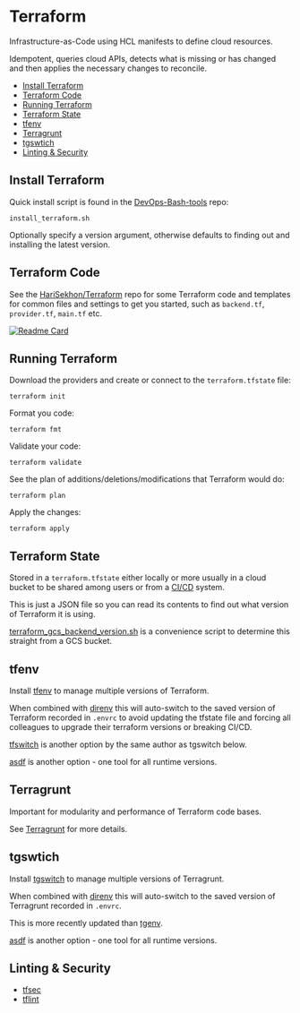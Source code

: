 # Terraform

Infrastructure-as-Code using HCL manifests to define cloud resources.

Idempotent, queries cloud APIs,
detects what is missing or has changed and then applies the necessary changes to reconcile.

<!-- INDEX_START -->

- [Install Terraform](#install-terraform)
- [Terraform Code](#terraform-code)
- [Running Terraform](#running-terraform)
- [Terraform State](#terraform-state)
- [tfenv](#tfenv)
- [Terragrunt](#terragrunt)
- [tgswtich](#tgswtich)
- [Linting & Security](#linting--security)

<!-- INDEX_END -->

## Install Terraform

Quick install script is found in the [DevOps-Bash-tools](devops-bash-tools) repo:

```shell
install_terraform.sh
```

Optionally specify a version argument, otherwise defaults to finding out and installing the latest version.

## Terraform Code

See the [HariSekhon/Terraform](https://github.com/HariSekhon/Terraform) repo for some Terraform code and templates
for common files and settings to get you started, such as `backend.tf`, `provider.tf`, `main.tf` etc.

[![Readme Card](https://github-readme-stats.vercel.app/api/pin/?username=HariSekhon&repo=Terraform&theme=ambient_gradient&description_lines_count=3)](https://github.com/HariSekhon/Terraform)

## Running Terraform

Download the providers and create or connect to the `terraform.tfstate` file:

```shell
terraform init
```

Format you code:

```shell
terraform fmt
```

Validate your code:

```shell
terraform validate

```

See the plan of additions/deletions/modifications that Terraform would do:

```shell
terraform plan
```

Apply the changes:

```shell
terraform apply
```

## Terraform State

Stored in a `terraform.tfstate` either locally or more usually in a cloud bucket to be shared among users or from a
[CI/CD](ci-cd.md) system.

This is just a JSON file so you can read its contents to find out what version of Terraform it is using.

[terraform_gcs_backend_version.sh](https://github.com/HariSekhon/DevOps-Bash-tools/blob/master/terraform/terraform_gcs_backend_version.sh)
is a convenience script to determine this straight from a GCS bucket.

## tfenv

Install [tfenv](tfenv.md) to manage multiple versions of Terraform.

When combined with [direnv](direnv.md) this will auto-switch to the saved version of Terraform
recorded in `.envrc` to avoid updating the tfstate file and forcing all colleagues to upgrade their terraform
versions or breaking CI/CD.

[tfswitch](https://github.com/warrensbox/terraform-switcher) is another option by the same author as tgswitch below.

[asdf](https://asdf-vm.com/) is another option - one tool for all runtime versions.

## Terragrunt

Important for modularity and performance of Terraform code bases.

See [Terragrunt](terragrunt.md) for more details.

## tgswtich

Install [tgswitch](tgswitch.md) to manage multiple versions of Terragrunt.

When combined with [direnv](direnv.md) this will auto-switch to the saved version of Terragrunt
recorded in `.envrc`.

This is more recently updated than [tgenv](https://github.com/cunymatthieu/tgenv).

[asdf](https://asdf-vm.com/) is another option - one tool for all runtime versions.

## Linting & Security

- [tfsec](https://github.com/aquasecurity/tfsec)
- [tflint](https://github.com/terraform-linters/tflint)
